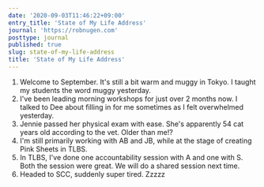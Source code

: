 ```yaml
---
date: '2020-09-03T11:46:22+09:00'
entry_title: 'State of My Life Address'
journal: 'https://robnugen.com'
posttype: journal
published: true
slug: state-of-my-life-address
title: 'State of My Life Address'
---
```


1. Welcome to September.  It's still a bit warm and muggy in Tokyo.  I taught my students the word muggy yesterday.
2. I've been leading morning workshops for just over 2 months now.  I talked to Dee about filling in for me sometimes as I felt overwhelmed yesterday.
3. Jennie passed her physical exam with ease. She's apparently 54 cat years old according to the vet.  Older than me!?
4. I'm still primarily working with AB and JB, while at the stage of creating Pink Sheets in TLBS.
5. In TLBS, I've done one accountability session with A and one with S.  Both the session were great.  We will do a shared session next time.
6. Headed to SCC, suddenly super tired. Zzzzz


